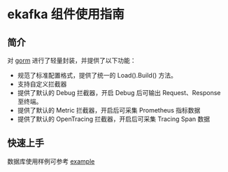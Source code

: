 # ekafka 组件使用指南


## 简介

对 [gorm](https://github.com/jinzhu/gorm) 进行了轻量封装，并提供了以下功能：

- 规范了标准配置格式，提供了统一的 Load().Build() 方法。
- 支持自定义拦截器
- 提供了默认的 Debug 拦截器，开启 Debug 后可输出 Request、Response 至终端。
- 提供了默认的 Metric 拦截器，开启后可采集 Prometheus 指标数据
- 提供了默认的 OpenTracing 拦截器，开启后可采集 Tracing Span 数据

## 快速上手

数据库使用样例可参考 [example](examples/main.go)

